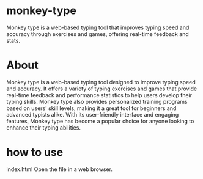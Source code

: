# monkey-type
Monkey type is a web-based typing tool that improves typing speed and accuracy through exercises and games, offering real-time feedback and stats.
# About
Monkey type is a web-based typing tool designed to improve typing speed and accuracy. It offers a variety of typing exercises and games that provide real-time feedback and performance statistics to help users develop their typing skills. Monkey type also provides personalized training programs based on users' skill levels, making it a great tool for beginners and advanced typists alike. With its user-friendly interface and engaging features, Monkey type has become a popular choice for anyone looking to enhance their typing abilities.

# how to use 
index.html Open the file in a web browser.
